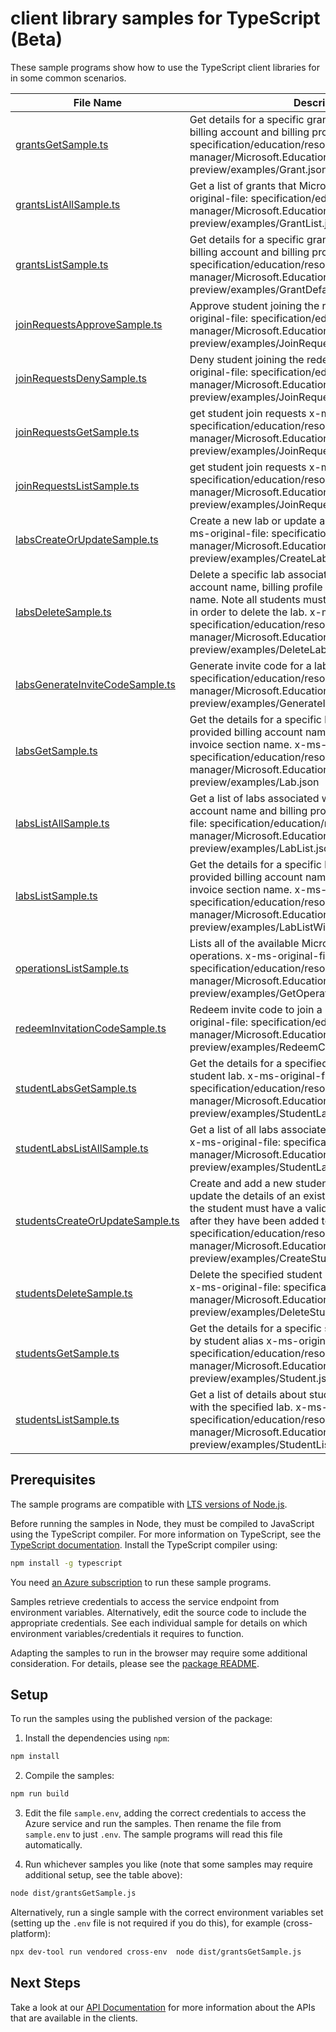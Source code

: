 # client library samples for TypeScript (Beta)

These sample programs show how to use the TypeScript client libraries for in some common scenarios.

| **File Name**                                                   | **Description**                                                                                                                                                                                                                                                                                                                                 |
| --------------------------------------------------------------- | ----------------------------------------------------------------------------------------------------------------------------------------------------------------------------------------------------------------------------------------------------------------------------------------------------------------------------------------------- |
| [grantsGetSample.ts][grantsgetsample]                           | Get details for a specific grant linked to the provided billing account and billing profile. x-ms-original-file: specification/education/resource-manager/Microsoft.Education/preview/2021-12-01-preview/examples/Grant.json                                                                                                                    |
| [grantsListAllSample.ts][grantslistallsample]                   | Get a list of grants that Microsoft has provided. x-ms-original-file: specification/education/resource-manager/Microsoft.Education/preview/2021-12-01-preview/examples/GrantList.json                                                                                                                                                           |
| [grantsListSample.ts][grantslistsample]                         | Get details for a specific grant linked to the provided billing account and billing profile. x-ms-original-file: specification/education/resource-manager/Microsoft.Education/preview/2021-12-01-preview/examples/GrantDefaultList.json                                                                                                         |
| [joinRequestsApproveSample.ts][joinrequestsapprovesample]       | Approve student joining the redeemable lab x-ms-original-file: specification/education/resource-manager/Microsoft.Education/preview/2021-12-01-preview/examples/JoinRequestApproveAndDeny.json                                                                                                                                                  |
| [joinRequestsDenySample.ts][joinrequestsdenysample]             | Deny student joining the redeemable lab x-ms-original-file: specification/education/resource-manager/Microsoft.Education/preview/2021-12-01-preview/examples/JoinRequestApproveAndDeny.json                                                                                                                                                     |
| [joinRequestsGetSample.ts][joinrequestsgetsample]               | get student join requests x-ms-original-file: specification/education/resource-manager/Microsoft.Education/preview/2021-12-01-preview/examples/JoinRequest.json                                                                                                                                                                                 |
| [joinRequestsListSample.ts][joinrequestslistsample]             | get student join requests x-ms-original-file: specification/education/resource-manager/Microsoft.Education/preview/2021-12-01-preview/examples/JoinRequestList.json                                                                                                                                                                             |
| [labsCreateOrUpdateSample.ts][labscreateorupdatesample]         | Create a new lab or update a previously created lab. x-ms-original-file: specification/education/resource-manager/Microsoft.Education/preview/2021-12-01-preview/examples/CreateLab.json                                                                                                                                                        |
| [labsDeleteSample.ts][labsdeletesample]                         | Delete a specific lab associated with the provided billing account name, billing profile name, and invoice section name. Note all students must be removed from the lab in order to delete the lab. x-ms-original-file: specification/education/resource-manager/Microsoft.Education/preview/2021-12-01-preview/examples/DeleteLab.json         |
| [labsGenerateInviteCodeSample.ts][labsgenerateinvitecodesample] | Generate invite code for a lab x-ms-original-file: specification/education/resource-manager/Microsoft.Education/preview/2021-12-01-preview/examples/GenerateInviteCode.json                                                                                                                                                                     |
| [labsGetSample.ts][labsgetsample]                               | Get the details for a specific lab associated with the provided billing account name, billing profile name, and invoice section name. x-ms-original-file: specification/education/resource-manager/Microsoft.Education/preview/2021-12-01-preview/examples/Lab.json                                                                             |
| [labsListAllSample.ts][labslistallsample]                       | Get a list of labs associated with the provided billing account name and billing profile name. x-ms-original-file: specification/education/resource-manager/Microsoft.Education/preview/2021-12-01-preview/examples/LabList.json                                                                                                                |
| [labsListSample.ts][labslistsample]                             | Get the details for a specific lab associated with the provided billing account name, billing profile name, and invoice section name. x-ms-original-file: specification/education/resource-manager/Microsoft.Education/preview/2021-12-01-preview/examples/LabListWithInvoiceSectionName.json                                                   |
| [operationsListSample.ts][operationslistsample]                 | Lists all of the available Microsoft.Education API operations. x-ms-original-file: specification/education/resource-manager/Microsoft.Education/preview/2021-12-01-preview/examples/GetOperations.json                                                                                                                                          |
| [redeemInvitationCodeSample.ts][redeeminvitationcodesample]     | Redeem invite code to join a redeemable lab x-ms-original-file: specification/education/resource-manager/Microsoft.Education/preview/2021-12-01-preview/examples/RedeemCode.json                                                                                                                                                                |
| [studentLabsGetSample.ts][studentlabsgetsample]                 | Get the details for a specified lab associated with the student lab. x-ms-original-file: specification/education/resource-manager/Microsoft.Education/preview/2021-12-01-preview/examples/StudentLab.json                                                                                                                                       |
| [studentLabsListAllSample.ts][studentlabslistallsample]         | Get a list of all labs associated with the caller of the API. x-ms-original-file: specification/education/resource-manager/Microsoft.Education/preview/2021-12-01-preview/examples/StudentLabList.json                                                                                                                                          |
| [studentsCreateOrUpdateSample.ts][studentscreateorupdatesample] | Create and add a new student to the specified lab or update the details of an existing student in a lab. Note the student must have a valid tenant to accept the lab after they have been added to lab. x-ms-original-file: specification/education/resource-manager/Microsoft.Education/preview/2021-12-01-preview/examples/CreateStudent.json |
| [studentsDeleteSample.ts][studentsdeletesample]                 | Delete the specified student based on the student alias. x-ms-original-file: specification/education/resource-manager/Microsoft.Education/preview/2021-12-01-preview/examples/DeleteStudent.json                                                                                                                                                |
| [studentsGetSample.ts][studentsgetsample]                       | Get the details for a specific student in the specified lab by student alias x-ms-original-file: specification/education/resource-manager/Microsoft.Education/preview/2021-12-01-preview/examples/Student.json                                                                                                                                  |
| [studentsListSample.ts][studentslistsample]                     | Get a list of details about students that are associated with the specified lab. x-ms-original-file: specification/education/resource-manager/Microsoft.Education/preview/2021-12-01-preview/examples/StudentList.json                                                                                                                          |

## Prerequisites

The sample programs are compatible with [LTS versions of Node.js](https://github.com/nodejs/release#release-schedule).

Before running the samples in Node, they must be compiled to JavaScript using the TypeScript compiler. For more information on TypeScript, see the [TypeScript documentation][typescript]. Install the TypeScript compiler using:

```bash
npm install -g typescript
```

You need [an Azure subscription][freesub] to run these sample programs.

Samples retrieve credentials to access the service endpoint from environment variables. Alternatively, edit the source code to include the appropriate credentials. See each individual sample for details on which environment variables/credentials it requires to function.

Adapting the samples to run in the browser may require some additional consideration. For details, please see the [package README][package].

## Setup

To run the samples using the published version of the package:

1. Install the dependencies using `npm`:

```bash
npm install
```

2. Compile the samples:

```bash
npm run build
```

3. Edit the file `sample.env`, adding the correct credentials to access the Azure service and run the samples. Then rename the file from `sample.env` to just `.env`. The sample programs will read this file automatically.

4. Run whichever samples you like (note that some samples may require additional setup, see the table above):

```bash
node dist/grantsGetSample.js
```

Alternatively, run a single sample with the correct environment variables set (setting up the `.env` file is not required if you do this), for example (cross-platform):

```bash
npx dev-tool run vendored cross-env  node dist/grantsGetSample.js
```

## Next Steps

Take a look at our [API Documentation][apiref] for more information about the APIs that are available in the clients.

[grantsgetsample]: https://github.com/Azure/azure-sdk-for-js/blob/main/sdk/education/arm-education/samples/v1-beta/typescript/src/grantsGetSample.ts
[grantslistallsample]: https://github.com/Azure/azure-sdk-for-js/blob/main/sdk/education/arm-education/samples/v1-beta/typescript/src/grantsListAllSample.ts
[grantslistsample]: https://github.com/Azure/azure-sdk-for-js/blob/main/sdk/education/arm-education/samples/v1-beta/typescript/src/grantsListSample.ts
[joinrequestsapprovesample]: https://github.com/Azure/azure-sdk-for-js/blob/main/sdk/education/arm-education/samples/v1-beta/typescript/src/joinRequestsApproveSample.ts
[joinrequestsdenysample]: https://github.com/Azure/azure-sdk-for-js/blob/main/sdk/education/arm-education/samples/v1-beta/typescript/src/joinRequestsDenySample.ts
[joinrequestsgetsample]: https://github.com/Azure/azure-sdk-for-js/blob/main/sdk/education/arm-education/samples/v1-beta/typescript/src/joinRequestsGetSample.ts
[joinrequestslistsample]: https://github.com/Azure/azure-sdk-for-js/blob/main/sdk/education/arm-education/samples/v1-beta/typescript/src/joinRequestsListSample.ts
[labscreateorupdatesample]: https://github.com/Azure/azure-sdk-for-js/blob/main/sdk/education/arm-education/samples/v1-beta/typescript/src/labsCreateOrUpdateSample.ts
[labsdeletesample]: https://github.com/Azure/azure-sdk-for-js/blob/main/sdk/education/arm-education/samples/v1-beta/typescript/src/labsDeleteSample.ts
[labsgenerateinvitecodesample]: https://github.com/Azure/azure-sdk-for-js/blob/main/sdk/education/arm-education/samples/v1-beta/typescript/src/labsGenerateInviteCodeSample.ts
[labsgetsample]: https://github.com/Azure/azure-sdk-for-js/blob/main/sdk/education/arm-education/samples/v1-beta/typescript/src/labsGetSample.ts
[labslistallsample]: https://github.com/Azure/azure-sdk-for-js/blob/main/sdk/education/arm-education/samples/v1-beta/typescript/src/labsListAllSample.ts
[labslistsample]: https://github.com/Azure/azure-sdk-for-js/blob/main/sdk/education/arm-education/samples/v1-beta/typescript/src/labsListSample.ts
[operationslistsample]: https://github.com/Azure/azure-sdk-for-js/blob/main/sdk/education/arm-education/samples/v1-beta/typescript/src/operationsListSample.ts
[redeeminvitationcodesample]: https://github.com/Azure/azure-sdk-for-js/blob/main/sdk/education/arm-education/samples/v1-beta/typescript/src/redeemInvitationCodeSample.ts
[studentlabsgetsample]: https://github.com/Azure/azure-sdk-for-js/blob/main/sdk/education/arm-education/samples/v1-beta/typescript/src/studentLabsGetSample.ts
[studentlabslistallsample]: https://github.com/Azure/azure-sdk-for-js/blob/main/sdk/education/arm-education/samples/v1-beta/typescript/src/studentLabsListAllSample.ts
[studentscreateorupdatesample]: https://github.com/Azure/azure-sdk-for-js/blob/main/sdk/education/arm-education/samples/v1-beta/typescript/src/studentsCreateOrUpdateSample.ts
[studentsdeletesample]: https://github.com/Azure/azure-sdk-for-js/blob/main/sdk/education/arm-education/samples/v1-beta/typescript/src/studentsDeleteSample.ts
[studentsgetsample]: https://github.com/Azure/azure-sdk-for-js/blob/main/sdk/education/arm-education/samples/v1-beta/typescript/src/studentsGetSample.ts
[studentslistsample]: https://github.com/Azure/azure-sdk-for-js/blob/main/sdk/education/arm-education/samples/v1-beta/typescript/src/studentsListSample.ts
[apiref]: https://learn.microsoft.com/javascript/api/@azure/arm-education?view=azure-node-preview
[freesub]: https://azure.microsoft.com/free/
[package]: https://github.com/Azure/azure-sdk-for-js/tree/main/sdk/education/arm-education/README.md
[typescript]: https://www.typescriptlang.org/docs/home.html
